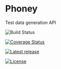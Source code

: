 # Phoney
Test data generation API

![Build Status](https://github.com/jpwhite3/gitinspector/actions/workflows/python-package.yml/badge.svg)

[![Coverage Status](https://coveralls.io/repos/github/jpwhite3/phoney/badge.svg?branch=main)](https://coveralls.io/github/jpwhite3/phoney?branch=main)

[![Latest release](https://img.shields.io/github/release/jpwhite3/phoney.svg?style=flat-square)](https://github.com/jpwhite3/phoney/releases/latest)

[![License](https://img.shields.io/github/license/jpwhite3/phoney.svg?style=flat-square)](https://github.com/jpwhite3/phoney/blob/master/LICENSE.txt)